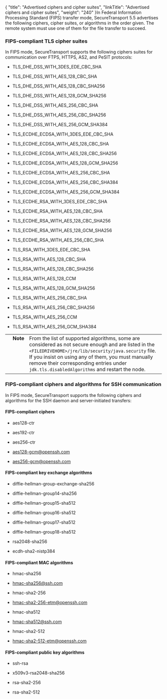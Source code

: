{
    "title": "Advertised ciphers and cipher suites",
    "linkTitle": "Advertised ciphers and cipher suites",
    "weight": "240"
}In Federal Information Processing Standard (FIPS) transfer mode, SecureTransport 5.5 advertises the following ciphers, cipher suites, or algorithms in the order given. The remote system must use one of them for the file transfer to succeed.

### <span id="FIPS_TLS_csuites"></span>FIPS-compliant TLS cipher suites

In FIPS mode, SecureTransport supports the following ciphers suites for communication over FTPS, HTTPS, AS2, and PeSIT protocols:

-   TLS\_DHE\_DSS\_WITH\_3DES\_EDE\_CBC\_SHA
-   TLS\_DHE\_DSS\_WITH\_AES\_128\_CBC\_SHA
-   TLS\_DHE\_DSS\_WITH\_AES\_128\_CBC\_SHA256
-   TLS\_DHE\_DSS\_WITH\_AES\_128\_GCM\_SHA256
-   TLS\_DHE\_DSS\_WITH\_AES\_256\_CBC\_SHA
-   TLS\_DHE\_DSS\_WITH\_AES\_256\_CBC\_SHA256
-   TLS\_DHE\_DSS\_WITH\_AES\_256\_GCM\_SHA384
-   TLS\_ECDHE\_ECDSA\_WITH\_3DES\_EDE\_CBC\_SHA
-   TLS\_ECDHE\_ECDSA\_WITH\_AES\_128\_CBC\_SHA
-   TLS\_ECDHE\_ECDSA\_WITH\_AES\_128\_CBC\_SHA256
-   TLS\_ECDHE\_ECDSA\_WITH\_AES\_128\_GCM\_SHA256
-   TLS\_ECDHE\_ECDSA\_WITH\_AES\_256\_CBC\_SHA
-   TLS\_ECDHE\_ECDSA\_WITH\_AES\_256\_CBC\_SHA384
-   TLS\_ECDHE\_ECDSA\_WITH\_AES\_256\_GCM\_SHA384
-   TLS\_ECDHE\_RSA\_WITH\_3DES\_EDE\_CBC\_SHA
-   TLS\_ECDHE\_RSA\_WITH\_AES\_128\_CBC\_SHA
-   TLS\_ECDHE\_RSA\_WITH\_AES\_128\_CBC\_SHA256
-   TLS\_ECDHE\_RSA\_WITH\_AES\_128\_GCM\_SHA256
-   TLS\_ECDHE\_RSA\_WITH\_AES\_256\_CBC\_SHA
-   TLS\_RSA\_WITH\_3DES\_EDE\_CBC\_SHA
-   TLS\_RSA\_WITH\_AES\_128\_CBC\_SHA
-   TLS\_RSA\_WITH\_AES\_128\_CBC\_SHA256
-   TLS\_RSA\_WITH\_AES\_128\_CCM
-   TLS\_RSA\_WITH\_AES\_128\_GCM\_SHA256
-   TLS\_RSA\_WITH\_AES\_256\_CBC\_SHA
-   TLS\_RSA\_WITH\_AES\_256\_CBC\_SHA256
-   TLS\_RSA\_WITH\_AES\_256\_CCM
-   TLS\_RSA\_WITH\_AES\_256\_GCM\_SHA384

<table cellpadding="0" cellspacing="0">
   <col/>
   <col/>
   <col/>
      <tr>
         <td valign="top">         </td>
         <td valign="top"><span><b>Note</b></span>
         </td>
         <td data-mc-autonum="&lt;b&gt;Note&lt;/b&gt;" valign="top">From the list of supported algorithms, some are considered as not secure enough and are listed in the <code>&lt;FILEDRIVEHOME&gt;/jre/lib/security/java.security</code> file. If you insist on using any of them, you must manually remove their corresponding entries under <code>jdk.tls.disabledAlgorithms</code> and restart the node.         </td>
      </tr>
</table>

### FIPS-compliant ciphers and algorithms for SSH communication

In FIPS mode, SecureTransport supports the following ciphers and algorithms for the SSH daemon and server-initiated transfers:

#### <span id="Fips_SSh_ciphers"></span>FIPS-compliant ciphers

-   aes128-ctr
-   aes192-ctr
-   aes256-ctr
-   aes128-gcm@openssh.com
-   aes256-gcm@openssh.com

#### <span id="Fips_SSh_KEX"></span>FIPS-compliant key exchange algorithms

-   diffie-hellman-group-exchange-sha256
-   diffie-hellman-group14-sha256
-   diffie-hellman-group15-sha512
-   diffie-hellman-group16-sha512
-   diffie-hellman-group17-sha512
-   diffie-hellman-group18-sha512
-   rsa2048-sha256
-   ecdh-sha2-nistp384

#### <span id="Fips_SSh_MAC"></span>FIPS-compliant MAC algorithms

-   hmac-sha256
-   hmac-sha256@ssh.com
-   hmac-sha2-256
-   hmac-sha2-256-etm@openssh.com
-   hmac-sha512
-   hmac-sha512@ssh.com
-   hmac-sha2-512
-   hmac-sha2-512-etm@openssh.com

#### <span id="Fips_SSh_keys"></span>FIPS-compliant public key algorithms

-   ssh-rsa
-   x509v3-rsa2048-sha256
-   rsa-sha2-256
-   rsa-sha2-512
